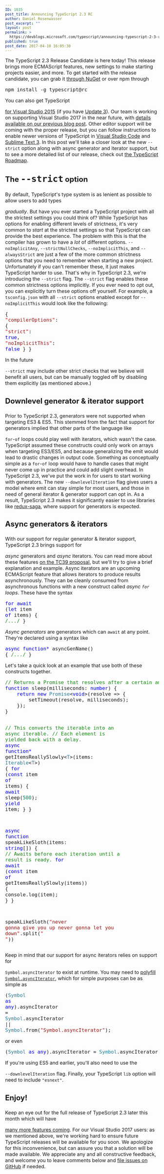 ```yaml
---
ID: 1035
post_title: Announcing TypeScript 2.3 RC
author: Daniel Rosenwasser
post_excerpt: ""
layout: post
permalink: >
  https://devblogs.microsoft.com/typescript/announcing-typescript-2-3-rc/
published: true
post_date: 2017-04-10 16:05:30
---
```

<div style="font-size: 16px">
  The TypeScript 2.3 Release Candidate is here today! This release brings more ECMAScript features, new settings to make starting projects easier, and more. To get started with the release candidate, you can grab it <a href="https://www.nuget.org/packages/Microsoft.TypeScript.MSBuild/2.2.0">through NuGet</a> or over npm through <div class="highlight highlight-source-shell">
    <pre>npm install -g typescript@rc</pre>
  </div> You can also get TypeScript 
  
  <a href="http://download.microsoft.com/download/6/D/8/6D8381B0-03C1-4BD2-AE65-30FF0A4C62DA/TS-2.3.0-TS-release-dev14update-320170404.3/TypeScript_Dev14Full.exe">for Visual Studio 2015</a> (if you have <a href="https://www.visualstudio.com/en-us/news/releasenotes/vs2015-update3-vs">Update 3</a>). Our team is working on supporting Visual Studio 2017 in the near future, with <a href="https://blogs.msdn.microsoft.com/typescript/2017/03/27/typescripts-new-release-cadence/">details available on our previous blog post</a>. Other editor support will be coming with the proper release, but you can follow instructions to enable newer versions of TypeScript in <a href="https://code.visualstudio.com/Docs/languages/typescript#_using-newer-typescript-versions">Visual Studio Code</a> and <a href="https://github.com/Microsoft/TypeScript-Sublime-Plugin/#note-using-different-versions-of-typescript">Sublime Text 3</a>. In this post we'll take a closer look at the new <code>--strict</code> option along with async generator and iterator support, but to see a more detailed list of our release, check out <a href="https://github.com/Microsoft/TypeScript/wiki/Roadmap#23-may-2017">the TypeScript Roadmap</a>. <h2>
    <a href="https://gist.github.com/DanielRosenwasser/f87b80033d3308ca4e7fc0815d2b5f82#the---strict-option" id="user-content-the---strict-option" class="anchor"></a>The <code style="font-size: 29px">--strict</code> option
  </h2> By default, TypeScript's type system is as lenient as possible to allow users to add types 
  
  <em>gradually</em>. But have you ever started a TypeScript project with all the strictest settings you could think of? While TypeScript has options for enabling different levels of strictness, it's very common to <em>start</em> at the strictest settings so that TypeScript can provide the best experience. The problem with this is that the compiler has grown to have a <em>lot</em> of different options. <code>--noImplicitAny</code>, <code>--strictNullChecks</code>, <code>--noImplicitThis</code>, and <code>--alwaysStrict</code> are just a few of the more common strictness options that you need to remember when starting a new project. Unfortunately if you can't remember these, it just makes TypeScript harder to use. That's why in TypeScript 2.3, we're introducing the <code>--strict</code> flag. The <code>--strict</code> flag enables these common strictness options implicitly. If you ever need to opt out, you can explicitly turn these options off yourself. For example, a <code>tsconfig.json</code> with all <code>--strict</code> options enabled except for <code>--noImplicitThis</code> would look like the following: <div class="highlight highlight-source-ts">
    <pre>{
    <span style="color: #a31515"><span class="pl-pds">"</span>compilerOptions<span class="pl-pds">"</span></span>: {
        <span style="color: #a31515"><span class="pl-pds">"</span>strict<span class="pl-pds">"</span></span>: <span style="color: #0000ff">true</span>,
        <span style="color: #a31515"><span class="pl-pds">"</span>noImplicitThis<span class="pl-pds">"</span></span>: <span style="color: #0000ff">false</span>
    }
}</pre>
  </div> In the future 
  
  <code>--strict</code> may include other strict checks that we believe will benefit all users, but can be manually toggled off by disabling them explicitly (as mentioned above.) <h2>
    <a href="https://gist.github.com/DanielRosenwasser/f87b80033d3308ca4e7fc0815d2b5f82#downlevel-generator--iterator-support" id="user-content-downlevel-generator--iterator-support" class="anchor"></a>Downlevel generator & iterator support
  </h2> Prior to TypeScript 2.3, generators were not supported when targeting ES3 & ES5. This stemmed from the fact that support for generators implied that other parts of the language like 
  
  <code>for</code>-<code>of</code> loops could play well with iterators, which wasn't the case. TypeScript assumed these constructs could only work on arrays when targeting ES3/ES5, and because generalizing the emit would lead to drastic changes in output code. Something as conceptually simple as a <code>for</code>-<code>of</code> loop would have to handle cases that might never come up in practice and could add slight overhead. In TypeScript 2.3, we've put the work in for users to start working with generators. The new <code>--downlevelIteration</code> flag gives users a model where emit can stay simple for most users, and those in need of general iterator & generator support can opt in. As a result, TypeScript 2.3 makes it significantly easier to use libraries like <a href="https://github.com/redux-saga/redux-saga">redux-saga</a>, where support for generators is expected. <h2>
    <a href="https://gist.github.com/DanielRosenwasser/f87b80033d3308ca4e7fc0815d2b5f82#async-generators--iterators" id="user-content-async-generators--iterators" class="anchor"></a>Async generators & iterators
  </h2> With our support for regular generator & iterator support, TypeScript 2.3 brings support for 
  
  <em>async</em> generators and <em>async</em> iterators. You can read more about these features <a href="https://github.com/tc39/proposal-async-iteration">on the TC39 proposal</a>, but we'll try to give a brief explanation and example. Async iterators are an upcoming ECMAScript feature that allows iterators to produce results asynchronously. They can be cleanly consumed from asynchronous functions with a new construct called <em>async <code>for</code> loops</em>. These have the syntax <pre><span style="color: #0000ff">for await</span> (<span style="color: #0000ff">let</span> item <span style="color: #0000ff">of</span> items) {
    <span style="color: #148A14">/*...*/</span>
}</pre>
  
  <em>Async generators</em> are generators which can <code>await</code> at any point. They're declared using a syntax like <pre><span style="color: #0000ff">async function*</span> asyncGenName() {
    <span style="color: #148A14">/*...*/</span>
}</pre> Let's take a quick look at an example that use both of these constructs together. 
  
  <div class="highlight highlight-source-ts">
    <pre><span style="color: #148A14">// Returns a Promise that resolves after a certain amount of time.</span>
<span style="color: #0000ff">function</span> sleep(<span class="pl-v">milliseconds</span><span class="pl-k">:</span> <span style="color: #0000ff">number</span>) {
    <span style="color: #0000ff">return</span> <span style="color: #0000ff">new</span> <span style="color: #267F99">Promise</span>&lt;<span style="color: #0000ff">void</span>&gt;(<span class="pl-v">resolve</span> <span class="pl-k">=&gt;</span> {
        <span class="pl-c1">setTimeout</span>(<span class="pl-smi">resolve</span>, <span class="pl-smi">milliseconds</span>);
    });
}

<span style="color: #148A14">// This converts the iterable into an async iterable.</span>
<span style="color: #148A14">// Each element is yielded back with a delay.</span>
<span style="color: #0000ff">async</span> <span style="color: #0000ff">function</span><span style="color: #0000ff">*</span> getItemsReallySlowly&lt;<span style="color: #267F99">T</span>&gt;(<span class="pl-v">items</span><span class="pl-k">:</span> <span style="color: #267F99">Iterable</span>&lt;<span style="color: #267F99">T</span>&gt;) {
    <span style="color: #0000ff">for</span> (<span style="color: #0000ff">const</span> item <span style="color: #0000ff">of</span> <span class="pl-smi">items</span>) {
        <span style="color: #0000ff">await</span> <span class="pl-en">sleep</span>(<span style="color: #09885A">500</span>);
        <span style="color: #0000ff">yield</span> <span class="pl-smi">item</span>;
    }
}

<span style="color: #0000ff">async</span> <span style="color: #0000ff">function</span> speakLikeSloth(<span class="pl-v">items</span><span class="pl-k">:</span> <span style="color: #0000ff">string</span>[]) {
    <span style="color: #148A14">// Awaits before each iteration until a result is ready.</span>
    <span style="color: #0000ff">for</span> <span style="color: #0000ff">await</span> (<span style="color: #0000ff">const</span> item <span style="color: #0000ff">of</span> <span class="pl-en">getItemsReallySlowly</span>(<span class="pl-smi">items</span>)) {
        <span class="pl-c1">console</span>.<span class="pl-c1">log</span>(<span class="pl-smi">item</span>);
    }
}

<span class="pl-en">speakLikeSloth</span>(<span style="color: #a31515"><span class="pl-pds">"</span>never gonna give you up never gonna let you down<span class="pl-pds">"</span></span>.<span class="pl-c1">split</span>(<span style="color: #a31515"><span class="pl-pds">"</span> <span class="pl-pds">"</span></span>))</pre>
  </div> Keep in mind that our support for async iterators relies on support for 
  
  <code>Symbol.asyncIterator</code> to exist at runtime. You may need to <a href="https://github.com/zloirock/core-js/blob/v2.4.1/modules/es7.symbol.async-iterator.js">polyfill <code>Symbol.asyncIterator</code></a>, which for simple purposes can be as simple as <div class="highlight highlight-source-ts">
    <pre>(<span style="color: #267F99">Symbol</span> <span style="color: #0000ff">as</span> <span style="color: #0000ff">any</span>).<span class="pl-smi">asyncIterator</span> <span class="pl-k">=</span> <span style="color: #267F99">Symbol</span>.<span class="pl-smi">asyncIterator</span> <span class="pl-k">||</span> <span style="color: #267F99">Symbol</span>.<span class="pl-en">from</span>(<span style="color: #a31515"><span class="pl-pds">"</span>Symbol.asyncIterator<span class="pl-pds">"</span></span>);</pre>
  </div> or even 
  
  <div class="highlight highlight-source-ts">
    <pre>(<span style="color: #267F99">Symbol</span> <span style="color: #0000ff">as</span> <span style="color: #0000ff">any</span>).<span class="pl-smi">asyncIterator</span> <span class="pl-k">=</span> <span style="color: #267F99">Symbol</span>.<span class="pl-smi">asyncIterator</span> <span class="pl-k">||</span> <span style="color: #a31515"><span class="pl-pds">"</span>__@@asyncIterator__<span class="pl-pds">"</span></span>;</pre>
  </div> If you're using ES5 and earlier, you'll also need to use the 
  
  <code>--downlevelIteration</code> flag. Finally, your TypeScript <code>lib</code> option will need to include <code>"esnext"</code>. <h2>
    <a href="https://gist.github.com/DanielRosenwasser/f87b80033d3308ca4e7fc0815d2b5f82#enjoy" id="user-content-enjoy" class="anchor"></a>Enjoy!
  </h2> Keep an eye out for the full release of TypeScript 2.3 later this month which will have 
  
  <a href="https://github.com/Microsoft/TypeScript/wiki/Roadmap#23-may-2017">many more features coming</a>. For our Visual Studio 2017 users: as we mentioned above, we're working hard to ensure future TypeScript releases will be available for you soon. We apologize for this inconvenience, but can assure you that a solution will be made available. We appreciate any and all constructive feedback, and welcome you to leave comments below and <a href="https://github.com/Microsoft/TypeScript/issues/new">file issues on GitHub</a> if needed.
</div>